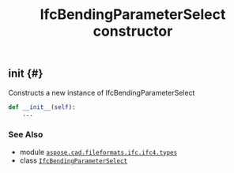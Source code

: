 ﻿---
title: IfcBendingParameterSelect constructor
second_title: Aspose.CAD for Python via .NET API References
description: 
type: docs
weight: 10
url: /python-net/aspose.cad.fileformats.ifc.ifc4.types/ifcbendingparameterselect/__init__/
is_root: false
---

## __init__ {#}

Constructs a new instance of IfcBendingParameterSelect



```python
def __init__(self):
    ...
```





### See Also
* module [`aspose.cad.fileformats.ifc.ifc4.types`](../../)
* class [`IfcBendingParameterSelect`](/cad/python-net/aspose.cad.fileformats.ifc.ifc4.types/ifcbendingparameterselect)
